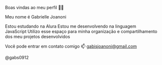 Boas vindas ao meu perfil 💙💙 

Meu nome é Gabrielle Joanoni

Estou estudando na Alura
Estou me desenvolvendo na linguagem JavaScript
Utilizo esse espaço para minha organização e compartilhamento dos meu projetos desenvolvidos

Você pode entrar em contato comigo 📫
gabisjoanoni@gmail.com

@gabs0912

